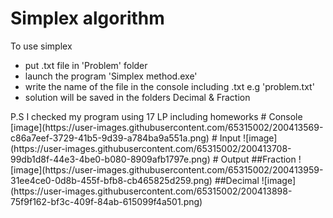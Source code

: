 # Simplex algorithm
To use simplex
<ul>
  <li>put .txt file in 'Problem' folder</li>
  <li>launch the program 'Simplex method.exe'</li>
  <li>write the name of the file in the console including .txt
	e.g 'problem.txt'</li>
  <li>solution will be saved in the folders Decimal & Fraction</li>
</ul>
P.S I checked my program using 17 LP including homeworks	
# Console
[image](https://user-images.githubusercontent.com/65315002/200413569-c86a7eef-3729-41b5-9d39-a784ba9a551a.png)
# Input
![image](https://user-images.githubusercontent.com/65315002/200413708-99db1d8f-44e3-4be0-b080-8909afb1797e.png)
# Output
##Fraction
![image](https://user-images.githubusercontent.com/65315002/200413959-31ee4ce0-0d8b-455f-bfb8-cb465825d259.png)
##Decimal
![image](https://user-images.githubusercontent.com/65315002/200413898-75f9f162-bf3c-409f-84ab-615099f4a501.png)
